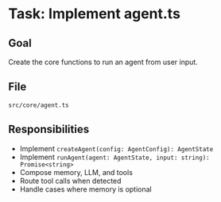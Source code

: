 # Task: Implement agent.ts

## Goal
Create the core functions to run an agent from user input.

## File
`src/core/agent.ts`

## Responsibilities
- Implement `createAgent(config: AgentConfig): AgentState`
- Implement `runAgent(agent: AgentState, input: string): Promise<string>`
- Compose memory, LLM, and tools
- Route tool calls when detected
- Handle cases where memory is optional
